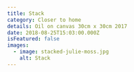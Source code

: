 ```yaml
---
title: Stack
category: Closer to home
details: Oil on canvas 30cm x 30cm 2017
date: 2018-08-25T15:03:00.000Z
isFeatured: false
images:
  - image: stacked-julie-moss.jpg
    alt: Stack
---
```

